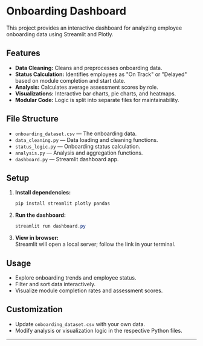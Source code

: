 # Onboarding Dashboard

This project provides an interactive dashboard for analyzing employee onboarding data using Streamlit and Plotly.

## Features

- **Data Cleaning:** Cleans and preprocesses onboarding data.
- **Status Calculation:** Identifies employees as "On Track" or "Delayed" based on module completion and start date.
- **Analysis:** Calculates average assessment scores by role.
- **Visualizations:** Interactive bar charts, pie charts, and heatmaps.
- **Modular Code:** Logic is split into separate files for maintainability.

## File Structure

- `onboarding_dataset.csv` — The onboarding data.
- `data_cleaning.py` — Data loading and cleaning functions.
- `status_logic.py` — Onboarding status calculation.
- `analysis.py` — Analysis and aggregation functions.
- `dashboard.py` — Streamlit dashboard app.

## Setup

1. **Install dependencies:**

   ```powershell
   pip install streamlit plotly pandas
   ```

2. **Run the dashboard:**

   ```powershell
   streamlit run dashboard.py
   ```

3. **View in browser:**  
   Streamlit will open a local server; follow the link in your terminal.

## Usage

- Explore onboarding trends and employee status.
- Filter and sort data interactively.
- Visualize module completion rates and assessment scores.

## Customization

- Update `onboarding_dataset.csv` with your own data.
- Modify analysis or visualization logic in the respective Python files.

---
